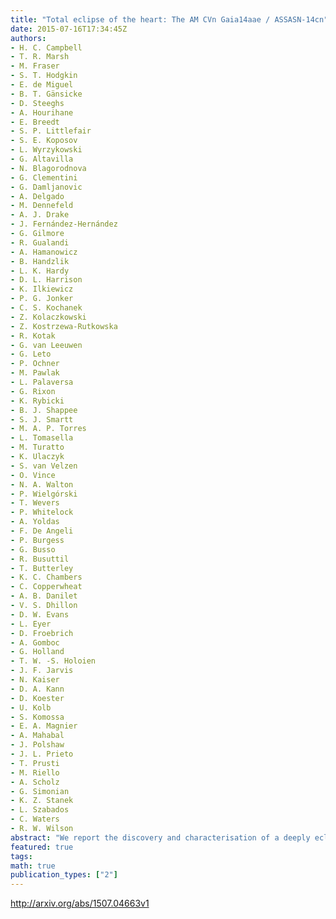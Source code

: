 ```yaml
---
title: "Total eclipse of the heart: The AM CVn Gaia14aae / ASSASN-14cn"
date: 2015-07-16T17:34:45Z
authors:
- H. C. Campbell
- T. R. Marsh
- M. Fraser
- S. T. Hodgkin
- E. de Miguel
- B. T. Gänsicke
- D. Steeghs
- A. Hourihane
- E. Breedt
- S. P. Littlefair
- S. E. Koposov
- L. Wyrzykowski
- G. Altavilla
- N. Blagorodnova
- G. Clementini
- G. Damljanovic
- A. Delgado
- M. Dennefeld
- A. J. Drake
- J. Fernández-Hernández
- G. Gilmore
- R. Gualandi
- A. Hamanowicz
- B. Handzlik
- L. K. Hardy
- D. L. Harrison
- K. Ilkiewicz
- P. G. Jonker
- C. S. Kochanek
- Z. Kolaczkowski
- Z. Kostrzewa-Rutkowska
- R. Kotak
- G. van Leeuwen
- G. Leto
- P. Ochner
- M. Pawlak
- L. Palaversa
- G. Rixon
- K. Rybicki
- B. J. Shappee
- S. J. Smartt
- M. A. P. Torres
- L. Tomasella
- M. Turatto
- K. Ulaczyk
- S. van Velzen
- O. Vince
- N. A. Walton
- P. Wielgórski
- T. Wevers
- P. Whitelock
- A. Yoldas
- F. De Angeli
- P. Burgess
- G. Busso
- R. Busuttil
- T. Butterley
- K. C. Chambers
- C. Copperwheat
- A. B. Danilet
- V. S. Dhillon
- D. W. Evans
- L. Eyer
- D. Froebrich
- A. Gomboc
- G. Holland
- T. W. -S. Holoien
- J. F. Jarvis
- N. Kaiser
- D. A. Kann
- D. Koester
- U. Kolb
- S. Komossa
- E. A. Magnier
- A. Mahabal
- J. Polshaw
- J. L. Prieto
- T. Prusti
- M. Riello
- A. Scholz
- G. Simonian
- K. Z. Stanek
- L. Szabados
- C. Waters
- R. W. Wilson
abstract: "We report the discovery and characterisation of a deeply eclipsing AM CVn-system, Gaia14aae (= ASSASN-14cn). Gaia14aae was identified independently by the All-Sky Automated Survey for Supernovae (ASAS-SN; Shappee et al. 2014) and by the Gaia Science Alerts project, during two separate outbursts. A third outburst is seen in archival Pan-STARRS-1 (PS1; Schlafly et al. 2012; Tonry et al. 2012; Magnier et al. 2013) and ASAS-SN data. Spectroscopy reveals a hot, hydrogen-deficient spectrum with clear double-peaked emission lines, consistent with an accreting double degenerate classification. We use follow-up photometry to constrain the orbital parameters of the system. We find an orbital period of 49.71 min, which places Gaia14aae at the long period extremum of the outbursting AM CVn period distribution. Gaia14aae is dominated by the light from its accreting white dwarf. Assuming an orbital inclination of 90 degrees for the binary system, the contact phases of the white dwarf lead to lower limits of 0.78 M solar and 0.015 M solar on the masses of the accretor and donor respectively and a lower limit on the mass ratio of 0.019. Gaia14aae is only the third eclipsing AM CVn star known, and the first in which the WD is totally eclipsed. Using a helium WD model, we estimate the accretor's effective temperature to be 12900+-200 K. The three out-burst events occurred within 4 months of each other, while no other outburst activity is seen in the previous 8 years of Catalina Real-time Transient Survey (CRTS; Drake et al. 2009), Pan-STARRS-1 and ASAS-SN data. This suggests that these events might be rebrightenings of the first outburst rather than individual events."
featured: true
tags:
math: true
publication_types: ["2"]
---
```

http://arxiv.org/abs/1507.04663v1
